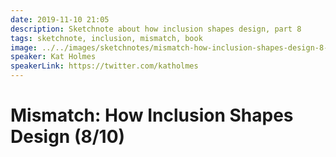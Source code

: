 ```yaml
---
date: 2019-11-10 21:05
description: Sketchnote about how inclusion shapes design, part 8
tags: sketchnote, inclusion, mismatch, book
image: ../../images/sketchnotes/mismatch-how-inclusion-shapes-design-8-small.jpg
speaker: Kat Holmes
speakerLink: https://twitter.com/katholmes
---
```


# Mismatch: How Inclusion Shapes Design (8/10)
